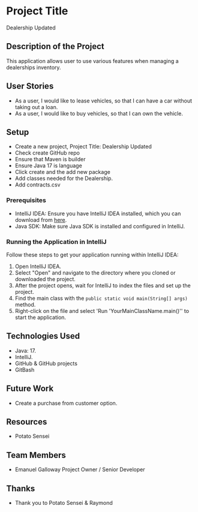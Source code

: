 # Project Title
Dealership Updated
## Description of the Project

This application allows user to use various features when managing a dealerships inventory.



## User Stories
- As a user, I would like to lease vehicles, so that I can have a car without taking out a loan.
- As a user, I would like to buy vehicles, so that I can own the vehicle.


## Setup

- Create a new project, Project Title: Dealership Updated
- Check create GitHub repo
- Ensure that Maven is builder
- Ensure Java 17 is language
- Click create and the add new package
- Add classes needed for the Dealership.
- Add contracts.csv
### Prerequisites

- IntelliJ IDEA: Ensure you have IntelliJ IDEA installed, which you can download from [here](https://www.jetbrains.com/idea/download/).
- Java SDK: Make sure Java SDK is installed and configured in IntelliJ.

### Running the Application in IntelliJ

Follow these steps to get your application running within IntelliJ IDEA:

1. Open IntelliJ IDEA.
2. Select "Open" and navigate to the directory where you cloned or downloaded the project.
3. After the project opens, wait for IntelliJ to index the files and set up the project.
4. Find the main class with the `public static void main(String[] args)` method.
5. Right-click on the file and select 'Run 'YourMainClassName.main()'' to start the application.

## Technologies Used

- Java: 17.
- IntelliJ.
- GitHub & GitHub projects
- GitBash

## Future Work

- Create a purchase from customer option.

## Resources
- Potato Sensei

## Team Members

- Emanuel Galloway Project Owner / Senior Developer

## Thanks
- Thank you to Potato Sensei & Raymond
 